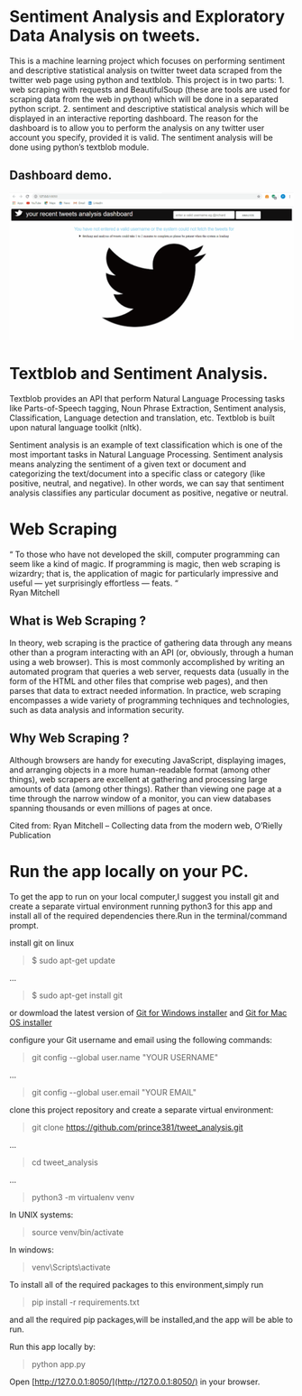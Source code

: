 # Sentiment Analysis and Exploratory Data Analysis on tweets.

This is a machine learning project which focuses on performing sentiment and descriptive statistical analysis on twitter tweet data 
scraped from the twitter web page using python and textblob. This project is in two parts: 1. web scraping with requests and BeautifulSoup 
(these are tools are used for scraping data from the web in python) which will be done in a separated python script. 2. sentiment and 
descriptive statistical analysis which will be displayed in an interactive reporting dashboard. The reason for the dashboard is to allow 
you to perform the analysis on  any twitter user account you specify, provided it is valid. The sentiment analysis will be done using 
python’s textblob module.


## Dashboard demo.

![](https://github.com/prince381/tweet_analysis/blob/master/twitter_dash.gif)


# Textblob and Sentiment Analysis.

Textblob provides an API that perform Natural Language Processing tasks like Parts-of-Speech tagging, Noun Phrase Extraction, Sentiment 
analysis, Classification, Language detection and translation, etc. Textblob is built upon natural language toolkit (nltk).

Sentiment analysis is an example of text classification which is one of the most important tasks in Natural Language Processing. Sentiment 
analysis means analyzing the sentiment of a given text or document and categorizing the text/document into a specific class or category 
(like positive, neutral, and negative). In other words, we can say that sentiment analysis classifies any particular document as positive, 
negative or neutral. 

# Web Scraping

“ To those who have not developed the skill, computer programming can seem like a kind of magic. If programming is magic, then web 
scraping is wizardry; that is, the application of magic for particularly impressive and useful — yet surprisingly effortless — feats. “    
                    Ryan Mitchell
                    

## What is Web Scraping ?

In theory, web scraping is the practice of gathering data through any means other than a program interacting with an API (or, obviously, 
through a human using a web browser). This is most commonly accomplished by writing an automated program that queries a web server, 
requests data (usually in the form of the HTML and other files that comprise web pages), and then parses that data to extract needed 
information. In practice, web scraping encompasses a wide variety of programming techniques and technologies, such as data analysis and 
information security.

## Why Web Scraping ?

Although browsers are handy for executing JavaScript, displaying images, and arranging objects in a more human-readable format (among 
other things), web scrapers are excellent at gathering and processing large amounts of data (among other things). Rather than viewing 
one page at a time through the narrow window of a monitor, you can view databases spanning thousands or even millions of pages at once.

Cited from: Ryan Mitchell – Collecting data from the modern web, O’Rielly Publication

# Run the app locally on your PC.

To get the app to run on your local computer,I suggest you install git and create a separate virtual environment running python3 for this app and install all of the required dependencies there.Run in the terminal/command prompt.

install git on linux

> $ sudo apt-get update

...

> $ sudo apt-get install git


or dowmload the latest version of [Git for Windows installer](https://gitforwindows.org) and [Git for Mac OS installer](https://sourceforge.net/projects/git-osx-installer/files/)

configure your Git username and email using the following commands:

> git config --global user.name "YOUR USERNAME"

...

> git config --global user.email "YOUR EMAIL"

clone this project repository and create a separate virtual environment:

> git clone https://github.com/prince381/tweet_analysis.git

...

> cd tweet_analysis

...

> python3 -m virtualenv venv


In UNIX systems:

> source venv/bin/activate

In windows:

> venv\Scripts\activate


To install all of the required packages to this environment,simply run

> pip install -r requirements.txt

and all the required pip packages,will be installed,and the app will be able to run.

Run this app locally by:

> python app.py


Open [http://127.0.0.1:8050/](http://127.0.0.1:8050/) in your browser.

